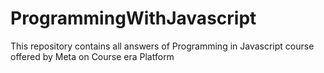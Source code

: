 # ProgrammingWithJavascript
This repository contains all answers of Programming in Javascript course offered by Meta on Course era Platform
